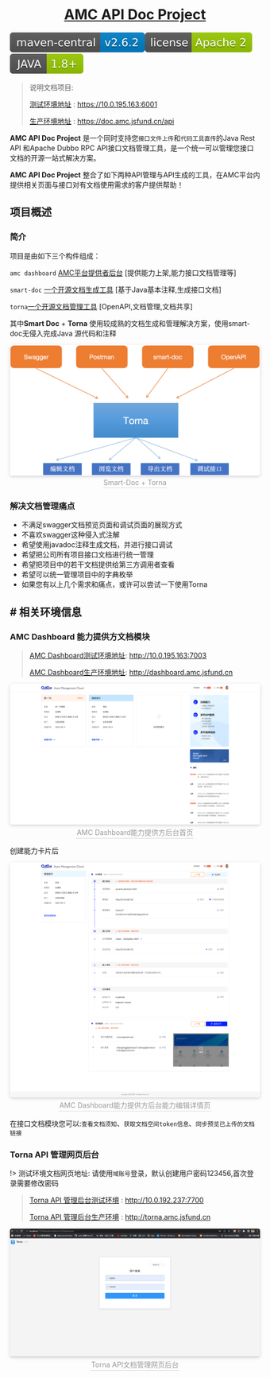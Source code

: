 <h1 align="center"><a href="https://code.jsfund.cn/platform/client/component/amc/amc-doc" target="_blank">AMC API Doc Project</a></h1>

![maven](./image/maven-central.svg)[![License](./image/apache-license.svg)](https://www.apache.org/licenses/LICENSE-2.0)![java version](./image/java-1.8.svg)

> 说明文档项目:
>
> [测试环境地址](https://10.0.195.163:6001) : https://10.0.195.163:6001
>
> [生产环境地址](https://doc.amc.jsfund.cn/api) : https://doc.amc.jsfund.cn/api



**AMC API Doc Project** 是一个同时支持您`接口文件上传`和`代码工具直传`的Java Rest API 和Apache Dubbo RPC API接口文档管理工具，是一个统一可以管理您接口文档的开源一站式解决方案。

**AMC API Doc Project** 整合了如下两种API管理与API生成的工具，在AMC平台内提供相关页面与接口对有文档使用需求的客户提供帮助！



## 项目概述

### 简介

项目是由如下三个构件组成：

`amc dashboard` [AMC平台提供者后台](http://10.0.195.163:7003) [提供能力上架,能力接口文档管理等]

`smart-doc` [一个开源文档生成工具](https://github.com/shalousun/smart-doc) [基于Java基本注释,生成接口文档]  

`torna`[一个开源文档管理工具](https://torna.cn/) [OpenAPI,文档管理,文档共享]                       



其中**Smart Doc** + **Torna** 使用较成熟的文档生成和管理解决方案，使用smart-doc无侵入完成Java 源代码和注释

<center>    <img style="border-radius: 0.3125em;    box-shadow: 0 2px 4px 0 rgba(34,36,38,.12),0 2px 10px 0 rgba(34,36,38,.08);"     src="./image/arc.png">    <br>    <div style="color:orange; border-bottom: 1px solid #d9d9d9;    display: inline-block;    color: #999;    padding: 2px;">Smart-Doc + Torna</div> </center>

### 解决文档管理痛点

- 不满足swagger文档预览页面和调试页面的展现方式
- 不喜欢swagger这种侵入式注解
- 希望使用javadoc注释生成文档，并进行接口调试
- 希望把公司所有项目接口文档进行统一管理
- 希望把项目中的若干文档提供给第三方调用者查看
- 希望可以统一管理项目中的字典枚举
- 如果您有以上几个需求和痛点，或许可以尝试一下使用Torna



## # 相关环境信息

### AMC Dashboard 能力提供方文档模块

> [AMC Dashboard测试环境地址](http://10.0.195.163:7003): http://10.0.195.163:7003
>
> [AMC Dashboard生产环境地址](http://dashboard.amc.jsfund.cn): http://dashboard.amc.jsfund.cn

<center>    <img style="border-radius: 0.3125em;    box-shadow: 0 2px 4px 0 rgba(34,36,38,.12),0 2px 10px 0 rgba(34,36,38,.08);"     src="./image/provider-1.png">    <br>    <div style="color:orange; border-bottom: 1px solid #d9d9d9;    display: inline-block;    color: #999;    padding: 2px;">AMC Dashboard能力提供方后台首页</div> </center>

创建能力卡片后

<center>    <img style="border-radius: 0.3125em;    box-shadow: 0 2px 4px 0 rgba(34,36,38,.12),0 2px 10px 0 rgba(34,36,38,.08);"     src="./image/provider-2.png">    <br>    <div style="color:orange; border-bottom: 1px solid #d9d9d9;    display: inline-block;    color: #999;    padding: 2px;">AMC Dashboard能力提供方后台能力编辑详情页</div> </center>

在接口文档模块您可以:`查看文档须知`、`获取文档空间token信息`、`同步预览已上传的文档链接`

### Torna API 管理网页后台

!> 测试环境文档网页地址:  请使用`域账号`登录，默认创建用户密码123456,首次登录需要修改密码

> [Torna API 管理后台测试环境](http://10.0.192.237:7700) : http://10.0.192.237:7700
>
> [Torna API 管理后台生产环境](http://torna.amc.jsfund.cn) : http://torna.amc.jsfund.cn

<center>    <img style="border-radius: 0.3125em;    box-shadow: 0 2px 4px 0 rgba(34,36,38,.12),0 2px 10px 0 rgba(34,36,38,.08);"     src="./image/login.png">    <br>    <div style="color:orange; border-bottom: 1px solid #d9d9d9;    display: inline-block;    color: #999;    padding: 2px;">Torna API文档管理网页后台</div> </center>

